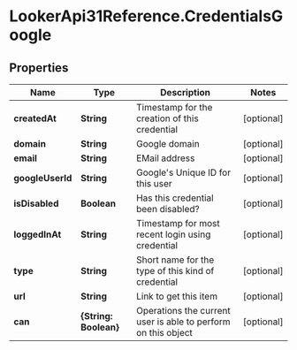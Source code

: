 # LookerApi31Reference.CredentialsGoogle

## Properties
Name | Type | Description | Notes
------------ | ------------- | ------------- | -------------
**createdAt** | **String** | Timestamp for the creation of this credential | [optional] 
**domain** | **String** | Google domain | [optional] 
**email** | **String** | EMail address | [optional] 
**googleUserId** | **String** | Google&#39;s Unique ID for this user | [optional] 
**isDisabled** | **Boolean** | Has this credential been disabled? | [optional] 
**loggedInAt** | **String** | Timestamp for most recent login using credential | [optional] 
**type** | **String** | Short name for the type of this kind of credential | [optional] 
**url** | **String** | Link to get this item | [optional] 
**can** | **{String: Boolean}** | Operations the current user is able to perform on this object | [optional] 


